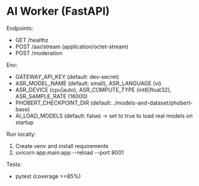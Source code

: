 # AI Worker (FastAPI)

Endpoints:
- GET /healthz
- POST /asr/stream (application/octet-stream)
- POST /moderation

Env:
- GATEWAY_API_KEY (default: dev-secret)
- ASR_MODEL_NAME (default: small), ASR_LANGUAGE (vi)
- ASR_DEVICE (cpu|auto), ASR_COMPUTE_TYPE (int8|float32), ASR_SAMPLE_RATE (16000)
- PHOBERT_CHECKPOINT_DIR (default: ./models-and-dataset/phobert-base)
- AI_LOAD_MODELS (default: false) -> set to true to load real models on startup

Run locally:
1) Create venv and install requirements
2) uvicorn app.main:app --reload --port 8001

Tests:
- pytest (coverage >=85%)
